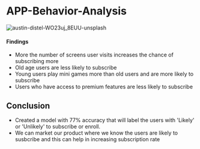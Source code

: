 # APP-Behavior-Analysis

![austin-distel-WO23uj_8EUU-unsplash](https://user-images.githubusercontent.com/34093998/87478373-1a9fa500-c643-11ea-9fe6-0bfd3262a33d.jpg)

#### Findings

- More the number of screens user visits increases the chance of subscribing more
- Old age users are less likely to subscribe
- Young users play mini games more than old users and are more likely to subscribe
- Users who have access to premium features are less likely to subscribe

## Conclusion

- Created a model with 77% accuracy that will label the users with 'Likely' or 'Unlikely' to subscribe or enroll.
- We can market our product where we know the users are likely to susbcribe and this can help in increasing subscription rate
